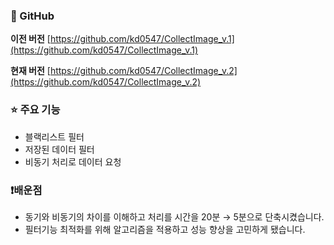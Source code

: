 ### 🔗 GitHub

**이전 버전** 
[https://github.com/kd0547/CollectImage_v.1](https://github.com/kd0547/CollectImage_v.1)

 **현재 버전** 
[https://github.com/kd0547/CollectImage_v.2](https://github.com/kd0547/CollectImage_v.2)

### ⭐ 주요 기능

- 블랙리스트 필터
- 저장된 데이터 필터
- 비동기 처리로 데이터 요청

### ❗배운점

- 동기와 비동기의 차이를 이해하고 처리를 시간을 20분 → 5분으로 단축시켰습니다.
- 필터기능 최적화를 위해 알고리즘을 적용하고 성능 향상을 고민하게 됐습니다.
